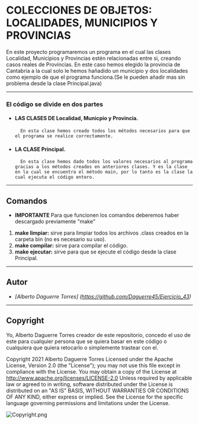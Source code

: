 # COLECCIONES DE OBJETOS: LOCALIDADES, MUNICIPIOS Y PROVINCIAS
En este proyecto programaremos un programa en el cual las clases Localidad, Municipios y Provincias estén relacionadas entre si, creando casos reales de Provincias. En este caso hemos elegido la provincia de Cantabria a la cual solo le hemos hañadido un municipio y dos localidades como ejemplo de que el programa funciona.(Se le pueden añadir mas sin problema desde la clase Principal.java)

___

### El código se divide en dos partes ###
- #### LAS CLASES DE Localidad, Municpio y Provincia. #### 
        En esta clase hemos creado todos los métodos necesarios para que el programa se realice correctamente.
- #### LA CLASE Principal. ####
        En esta clase hemos dado todos los valores necesarios al programa gracias a los métodos creados en anteriores clases. Y es la clase en la cual se encuentra el método main, por lo tanto es la clase la cual ejecuta el código entero.

___
## Comandos ##
* **IMPORTANTE** Para que funcionen los comandos deberemos haber descargado previamente "make"
1. **make limpiar:** sirve para limpiar todos los archivos .class creados en la carpeta bin (no es necesario su uso).
2. **make compilar:** sirve para compilar el código.
3. **make ejecutar:** sirve para que se ejecute el código desde la clase Principal.

___
## Autor
* *[Alberto Daguerre Torres]
(https://github.com/Daguerre45/Ejercicio_43)*
___
## Copyright
Yo, Alberto Daguerre Torres creador
de este repositorio, concedo el uso
de este para cualquier persona que 
se quiera basar en este código o 
cualquiera que quiera retocarlo o 
simplemente trastear con el.

Copyright 2021 Alberto Daguerre Torres
Licensed under the Apache License, Version 2.0 (the "License");
you may not use this file except in compliance with the License.
You may obtain a copy of the License at
http://www.apache.org/licenses/LICENSE-2.0
Unless required by applicable law or agreed to in writing, 
software
distributed under the License is distributed on an "AS IS" BASIS,
WITHOUT WARRANTIES OR CONDITIONS OF ANY KIND, either express or 
implied.
See the License for the specific language governing permissions 
and
limitations under the License.


![Copyright.png](/Ejercicio_43/Copyright.png)
